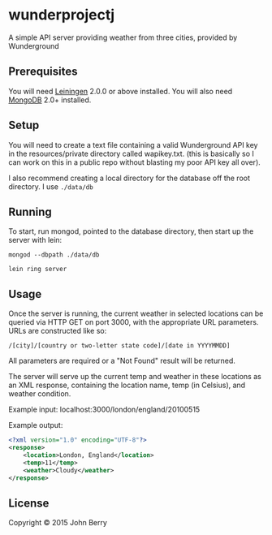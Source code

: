 # wunderprojectj

A simple API server providing weather from three cities, provided by Wunderground

## Prerequisites

You will need [Leiningen][] 2.0.0 or above installed. You will also need [MongoDB][] 2.0+ installed.

[leiningen]: https://github.com/technomancy/leiningen
[mongodb]: https://www.mongodb.org/

## Setup

You will need to create a text file containing a valid Wunderground API key in the resources/private directory called wapikey.txt. (this is basically so I can work on this in a public repo without blasting my poor API key all over). 

I also recommend creating a local directory for the database off the root directory. I use `./data/db`

## Running

To start, run mongod, pointed to the database directory, then start up the server with lein:

	mongod --dbpath ./data/db

    lein ring server

## Usage

Once the server is running, the current weather in selected locations can be queried via HTTP GET on port 3000, with the appropriate URL parameters. URLs are constructed like so:

	/[city]/[country or two-letter state code]/[date in YYYYMMDD]

All parameters are required or a "Not Found" result will be returned.

The server will serve up the current temp and weather in these locations as an XML response, containing the location name, temp (in Celsius), and weather condition. 

Example input:
	localhost:3000/london/england/20100515

Example output: 
```xml
<?xml version="1.0" encoding="UTF-8"?>
<response>
	<location>London, England</location>
	<temp>11</temp>
	<weather>Cloudy</weather>
</response>
```

## License

Copyright © 2015 John Berry
